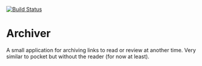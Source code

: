 [![Build Status](https://drone.nhyne.dev/api/badges/nhyne/archiver-api/status.svg)](https://drone.nhyne.dev/nhyne/archiver-api)

# Archiver

A small application for archiving links to read or review at another time. Very similar to pocket but without the reader (for now at least).
